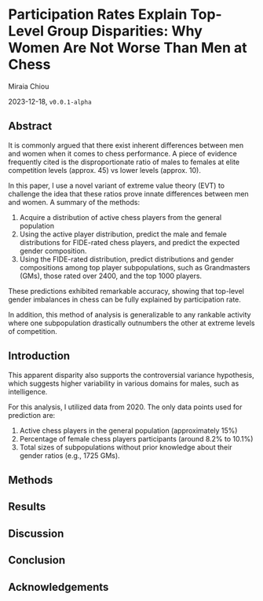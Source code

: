 # Participation Rates Explain Top-Level Group Disparities: Why Women Are Not Worse Than Men at Chess

Miraia Chiou

2023-12-18, `v0.0.1-alpha`

## Abstract

It is commonly argued that there exist inherent differences between men and women when it comes to chess
performance. A piece of evidence frequently cited is the disproportionate
ratio of males to females at elite competition levels (approx. 45) vs lower levels (approx. 10).

In this paper, I use a novel variant of extreme value theory (EVT) to challenge the idea that these
ratios prove innate differences between men and women. A
summary of the methods:

1. Acquire a distribution of active chess players from the general population
2. Using the active player distribution, predict the male and female distributions for FIDE-rated
   chess players, and predict the expected gender composition.
3. Using the FIDE-rated distribution, predict distributions and gender compositions among top
player subpopulations, such as Grandmasters (GMs), those rated over 2400, and the top 1000
players.

These predictions exhibited remarkable accuracy, showing that top-level gender imbalances in
chess can be fully explained by participation rate.

In addition, this method of analysis is generalizable to any rankable activity where one
subpopulation drastically outnumbers the other at extreme levels of competition.

## Introduction

This apparent disparity also supports the
controversial variance hypothesis, which suggests higher variability in various domains for
males, such as intelligence.

For this analysis, I utilized data from 2020. The only data points used for prediction
are:

1. Active chess players in the general population (approximately 15%)
2. Percentage of female chess players participants (around 8.2% to 10.1%)
3. Total sizes of subpopulations without prior knowledge about their gender ratios (e.g., 1725
   GMs).

## Methods

## Results

## Discussion

## Conclusion

## Acknowledgements
